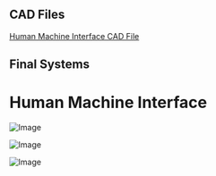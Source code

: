 ## CAD Files
[Human Machine Interface CAD File](https://github.com/user-attachments/files/20051022/HMI_3D_Model.zip)

## Final Systems
# Human Machine Interface
![Image](https://github.com/user-attachments/assets/acc56437-457a-4e2a-a384-14b4a3fd1d1c)

![Image](https://github.com/user-attachments/assets/16ae5632-d7dd-45cc-b61d-d8282ecedc3f)

![Image](https://github.com/user-attachments/assets/f1ac1795-a731-4e10-9908-475f1aa89d9c)
